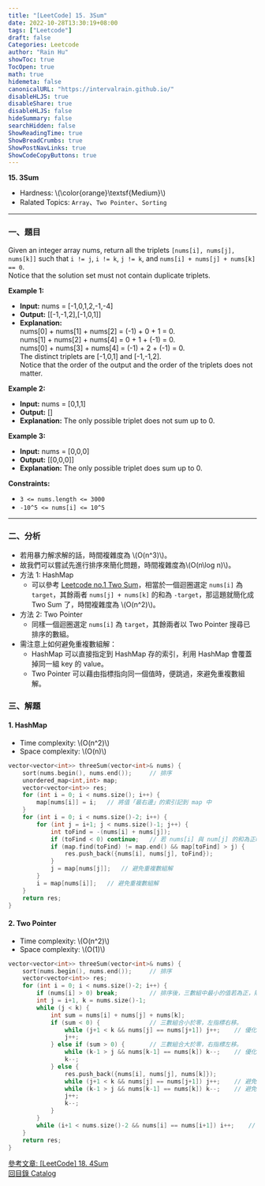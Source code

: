 ```yaml
---
title: "[LeetCode] 15. 3Sum"
date: 2022-10-28T13:30:19+08:00
tags: ["Leetcode"]
draft: false
Categories: Leetcode
author: "Rain Hu"
showToc: true
TocOpen: true
math: true
hidemeta: false
canonicalURL: "https://intervalrain.github.io/"
disableHLJS: true
disableShare: true
disableHLJS: false
hideSummary: false
searchHidden: false
ShowReadingTime: true
ShowBreadCrumbs: true
ShowPostNavLinks: true
ShowCodeCopyButtons: true
---
```

**15. 3Sum**
+ Hardness: \\(\color{orange}\textsf{Medium}\\)
+ Ralated Topics: `Array`、`Two Pointer`、`Sorting`
---
### 一、題目
Given an integer array nums, return all the triplets `[nums[i], nums[j], nums[k]]` such that `i != j`, `i != k`, `j != k`, and `nums[i] + nums[j] + nums[k] == 0`.  
Notice that the solution set must not contain duplicate triplets.

**Example 1:**  
+ **Input:** nums = [-1,0,1,2,-1,-4]
+ **Output:** [[-1,-1,2],[-1,0,1]]
+ **Explanation:**   
nums[0] + nums[1] + nums[2] = (-1) + 0 + 1 = 0.  
nums[1] + nums[2] + nums[4] = 0 + 1 + (-1) = 0.  
nums[0] + nums[3] + nums[4] = (-1) + 2 + (-1) = 0.  
The distinct triplets are [-1,0,1] and [-1,-1,2].  
Notice that the order of the output and the order of the triplets does not matter.  

**Example 2:**
+ **Input:** nums = [0,1,1]
+ **Output:** []
+ **Explanation:** The only possible triplet does not sum up to 0.  

**Example 3:**
+ **Input:** nums = [0,0,0]
+ **Output:** [[0,0,0]]
+ **Explanation:** The only possible triplet does sum up to 0.  

**Constraints:**
+ `3 <= nums.length <= 3000`
+ `-10^5 <= nums[i] <= 10^5`
---

### 二、分析
+ 若用暴力解求解的話，時間複雜度為 \\(O(n^3)\\)。
+ 故我們可以嘗試先進行排序來簡化問題，時間複雜度為\\(O(n\log n)\\)。
+ 方法 1: HashMap  
    + 可以參考 [Leetcode no.1 Two Sum](/leetcode/1)，相當於一個迴圈選定 `nums[i]` 為 `target`，其餘兩者 `nums[j] + nums[k]` 的和為 `-target`，那這題就簡化成 Two Sum 了，時間複雜度為 \\(O(n^2)\\)。  
+ 方法 2: Two Pointer  
    + 同樣一個迴圈選定 `nums[i]` 為 `target`，其餘兩者以 Two Pointer 搜尋已排序的數組。
+ 需注意上如何避免重複數組解：
    + HashMap 可以直接指定到 HashMap 存的索引，利用 HashMap 會覆蓋掉同一組 key 的 value。
    + Two Pointer 可以藉由指標指向同一個值時，便跳過，來避免重複數組解。


### 三、解題
#### 1. HashMap
+ Time complexity: \\(O(n^2)\\)
+ Space complexity: \\(O(n)\\)
```C++
vector<vector<int>> threeSum(vector<int>& nums) {
    sort(nums.begin(), nums.end());     // 排序
    unordered_map<int,int> map;
    vector<vector<int>> res;
    for (int i = 0; i < nums.size(); i++) {
        map[nums[i]] = i;   // 將值「最右邊」的索引記到 map 中
    }
    for (int i = 0; i < nums.size()-2; i++) {
        for (int j = i+1; j < nums.size()-1; j++) {
            int toFind = -(nums[i] + nums[j]);
            if (toFind < 0) continue;   // 若 nums[i] 與 num[j] 的和為正時，無解。
            if (map.find(toFind) != map.end() && map[toFind] > j) {     // 注意 map 中找到的值的索引，必須比第二個值的索引大
                res.push_back({nums[i], nums[j], toFind});
            }
            j = map[nums[j]];   // 避免重複數組解
        }
        i = map[nums[i]];   // 避免重複數組解
    }
    return res;
}
```
#### 2. Two Pointer
+ Time complexity: \\(O(n^2)\\)
+ Space complexity: \\(O(1)\\)
```C++
vector<vector<int>> threeSum(vector<int>& nums) {
    sort(nums.begin(), nums.end());     // 排序
    vector<vector<int>> res;
    for (int i = 0; i < nums.size()-2; i++) {
        if (nums[i] > 0) break;         // 排序後，三數組中最小的值若為正，則無解
        int j = i+1, k = nums.size()-1;
        while (j < k) {
            int sum = nums[i] + nums[j] + nums[k];
            if (sum < 0) {              // 三數組合小於零，左指標右移。
                while (j+1 < k && nums[j] == nums[j+1]) j++;    // 優化，同樣的值不需重複檢查
                j++;
            } else if (sum > 0) {       // 三數組合大於零，右指標左移。
                while (k-1 > j && nums[k-1] == nums[k]) k--;    // 優化，同樣的值不需重複檢查
                k--;
            } else {
                res.push_back({nums[i], nums[j], nums[k]});
                while (j+1 < k && nums[j] == nums[j+1]) j++;    // 避免重複數組解
                while (k-1 > j && nums[k-1] == nums[k]) k--;    // 避免重複數組解
                j++;
                k--;
            }
        }
        while (i+1 < nums.size()-2 && nums[i] == nums[i+1]) i++;    // 避免重複數組解
    }
    return res;
}
```
[參考文章: [LeetCode] 18. 4Sum](/leetcode/18)  
[回目錄 Catalog](/leetcode)